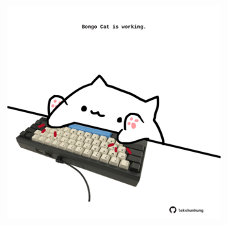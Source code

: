 <!-- built at 22/10/2021, 21:01:43 UTC -->
<p align="center">
  <img width="500" height="500" src="./ReadmeImage.svg">
</p>

